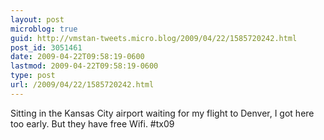 ```yaml
---
layout: post
microblog: true
guid: http://vmstan-tweets.micro.blog/2009/04/22/1585720242.html
post_id: 3051461
date: 2009-04-22T09:58:19-0600
lastmod: 2009-04-22T09:58:19-0600
type: post
url: /2009/04/22/1585720242.html
---
```

Sitting in the Kansas City airport waiting for my flight to Denver, I got here too early. But they have free Wifi. #tx09
